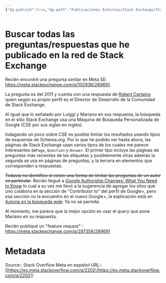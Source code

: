 ```yaml
---
{"dg-publish":true,"dg-path":"Publicaciones Externas/Stack Exchange/Stack Overflow en español/Stack Overflow en español Meta/es.meta.stackoverflow.com-2202.md","permalink":"/publicaciones-externas/stack-exchange/stack-overflow-en-espanol/stack-overflow-en-espanol-meta/es-meta-stackoverflow-com-2202/","title":"Buscar todas las preguntas/respuestas que he publicado en la red de Stack Exchange","hide":true,"noteIcon":"\"0\"","created":"2024-04-03T12:49:10.729-06:00","updated":"2024-04-05T16:44:01.368-06:00"}
---
```


# Buscar todas las preguntas/respuestas que he publicado en la red de Stack Exchange

Recién encontré una pregunta similar en Meta SE: https://meta.stackexchange.com/q/102936/289691.

La pregunta es del 2011 y cuenta con una respuesta de [Robert Cartaino][1] quien según su propio perfil es el Director de Desarrollo de la Comunidad de Stack Exchange.

Al igual que lo señalado por Luiggi y Mariano en sus respuesta, la búsqueda en el sitio Stack Exchange usa una Máquina de Búsqueda Personalizada de Google (CSE por sus siglas en inglés).

Indagando un poco sobre CSE es posible limitar los resultados usando tipos de esquemas de Schema.org. Por lo que he podido ver hasta ahora, las páginas de Stack Exchange usan varios tipos de los cuales me parece interesantes `QAPage`, `Question` y `Answer`. El primer tipo incluye las páginas de preguntas más recientes de las etiquetas y posiblemente otras además la segunda se usa en páginas de preguntas, y la tercera en elementos que corresponden a respuestas.

<s>Todavía no identifico si existe una forma de limitar las preguntas de un autor en particular</s>. Recién llegué a [Google Authorship Changes: What You Need to Know][2] lo cual a su vez me llevó a la sugerencia de agregar los sitos que uno colabora en la sección de "Contributor to" del perfil de Google+, pero esa sección no la encuentro en el nuevo Google+, la explicación está en [Autoría en la búsqueda web][3]: Ya no se permite.

Al momento, me parece que la mejor opción es usar el query que pone Mariano en su respuesta. 

Recién publiqué un "feature request" : https://meta.stackexchange.com/q/297358/289691


  [1]: https://meta.stackexchange.com/users/98786/robert-cartaino
  [2]: https://www.semrush.com/blog/google-authorship-changes-need-know/
  [3]: https://support.google.com/webmasters/answer/6083347?hl=es

# Metadata
Source:: Stack Overflow Meta en español
URL:: [[https://es.meta.stackoverflow.com/q/2202\|https://es.meta.stackoverflow.com/q/2202]]


